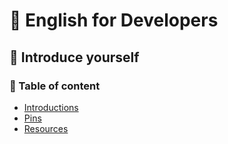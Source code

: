 # :statue_of_liberty: English for Developers

## :speech_balloon: Introduce yourself


### :book: Table of content

- [Introductions](files/introductions.md)
- [Pins](files/pin.md)
- [Resources](files/resources.md)